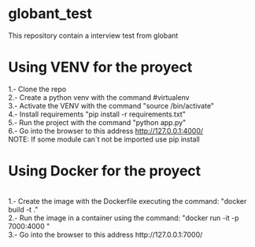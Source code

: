 # globant_test
This repository contain a interview test from globant

# Using VENV for the proyect
1.- Clone the repo
<br>
2.- Create a python venv with the command #virtualenv <NAME>
<br>
3.- Activate the VENV with the command "source <NAME>/bin/activate"
<br>
4.- Install requirements "pip install -r requirements.txt"
<br>
5.- Run the project with the command "python app.py"
<br>
6.- Go into the browser to this address http://127.0.0.1:4000/
<br>
NOTE:  If some module can´t not be imported use pip install <NAME MODULE>
  


# Using Docker for the proyect
<br>  
1.- Create the image with the Dockerfile executing the command: "docker build -t <NAME IMAGE> ."
<br>
2.- Run the image in a container using the command: "docker run -it -p 7000:4000 <NAME IMAGE>"
<br>
3.- Go into the browser to this address http://127.0.0.1:7000/

